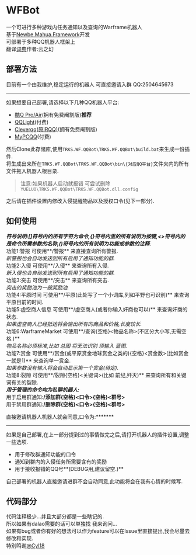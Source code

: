# WFBot
一个可进行多种游戏内任务通知以及查询的Warframe机器人  
基于[Newbe.Mahua.Framework](https://github.com/newbe36524/Newbe.Mahua.Framework)开发  
可部署于多种QQ机器人框架上  
翻译[词典](https://github.com/Richasy/WFA_Lexicon)作者:云之幻  
## 部署方法  
目前有一个由我维护,稳定运行的机器人 可直接邀请入群 QQ:2504645673  

----------

如果想要自己部署,请选择以下几种QQ机器人平台:  

- [酷Q Pro/Air](https://cqp.cc/)(拥有免费阉割版)**推荐**  
- [QQLight](https://www.52chat.cc/download.php)(付费)  
- [Cleverqq(原IRQQ)](https://www.cleverqq.cn/)(拥有免费阉割版)  
- [MyPCQQ](https://mypcqq.cc/)(付费)  

然后Clone此存储库,使用`TRKS.WF.QQBot\TRKS.WF.QQBot\build.bat`来生成一份插件.  
将生成出来所在`TRKS.WF.QQBot\TRKS.WF.QQBot\bin\{对应QQ平台}`文件夹内的所有文件拖入机器人根目录.  
> 注意:如果机器人启动就报错 可尝试删除`YUELUO\TRKS.WF.QQBot\TRKS.WF.QQBot.dll.config`  

之后请在插件设置内修改入侵提醒物品以及授权口令(见下一部分).

## 如何使用
***符号说明:[]符号内的所有字符为命令,{}符号内里的所有说明为按键,<>符号内的是命令所需参数的名称,()符号内的所有说明为功能或参数的注释.***  
功能1:警报 可使用**/警报** 来直接查询所有警报.  
     *新警报也会自动发送到所有启用了通知功能的群.*  
功能2:入侵 可使用**/入侵** 来查询所有入侵.  
     *新入侵也会自动发送到所有启用了通知功能的群.*  
功能3:突击 可使用**/突击** 来查询所有突击.  
     *突击的奖励池为一般奖励池.*  
功能4:平原时间 可使用**/平原(此处写了一个小词库,列如平野也可识别)** 来查询平原目前的时间.  
功能5:虚空商人信息 可使用**/虚空商人(或者你输入奸商也可以)** 来查询奸商的状态.  
     *如果虚空商人已经抵达将会输出所有的商品和价格,长度较长.*  
功能6:WarframeMarket 可使用**/查询{空格}<物品名称>(不区分大小写,无需空格.)**  
     *物品名称必须标准,比如 总图 将无法识别 须输入 蓝图.*  
功能7:赏金 可使用**/赏金(或平原赏金地球赏金之类的){空格}<赏金数>(比如赏金一就是1)** 来查询单一赏金.  
     *如果参数没有输入将会自动显示第一个赏金(待定).*  
功能8:裂隙 可使用**/裂隙{空格}<关键词>(比如 前纪,歼灭)** 来查询所有和关键词有关的裂隙.  
***用于管理的命令均为私聊机器人:***  
用于启用群通知:**/添加群{空格}<口令>{空格}<群号>**  
用于禁用群通知:**/删除群{空格}<口令>{空格}<群号>**

直接邀请机器人机器人就会同意,口令为:*******

----------
如果是自己部署,在上一部分提到过的事情做完之后,请打开机器人的插件设置,调整一些选项.  

- 用于修改群通知功能的口令
- 通知到群内的入侵任务所需要含有的奖励
- 用于接收报错的QQ号**(DEBUG用,建议留空.)**

自己部署的机器人直接邀请进群不会自动同意,此功能将会在我有心情的时候写.

## 代码部分
代码注释极少...并且大部分都是一些瞎记的.  
所以如果有dalao需要的话可以单独找 我来询问...  
如果有bug或者你有好的想法可以作为feature可以在Issue里直接提出,我会尽量去修改和实现.  
特别鸣谢[@Cyl18](https://github.com/Cyl18)  